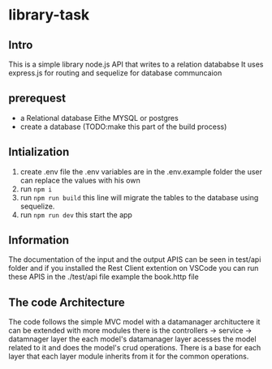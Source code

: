 # library-task
## Intro
This is a simple library node.js API that writes to a relation datababse
It uses express.js for routing and sequelize for database communcaion
## prerequest
- a Relational database Eithe MYSQL or postgres 
- create a database (TODO:make this part of the build process)  
## Intialization
1. create .env file the .env variables are in the .env.example folder the user can replace the values with his own
2. run `npm i`  
3. run `npm run build` this line will migrate the tables to the database using sequelize.
4. run `npm run dev` this start the app

## Information
The documentation of the input and the output APIS can be seen in test/api folder and if you installed the Rest Client extention on VSCode you can run these APIS  in the ./test/api file example the book.http file
            
## The code Architecture  
The code follows the simple MVC model with a datamanager archituctere it can be extended with more modules there is the controllers -> service -> datamnager layer
the each model's datamanager layer acesses the model related to it and does the model's crud operations.
There is a base for each layer that each layer module inherits from it for the common operations.